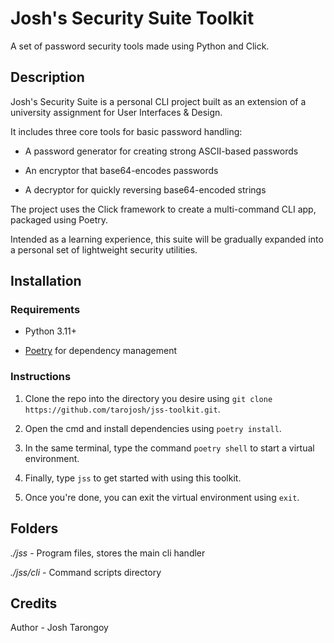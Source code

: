 # Josh's Security Suite Toolkit
A set of password security tools made using Python and Click.

## Description
Josh's Security Suite is a personal CLI project built as an extension of a university assignment for User Interfaces & Design.

It includes three core tools for basic password handling:

* A password generator for creating strong ASCII-based passwords

* An encryptor that base64-encodes passwords

* A decryptor for quickly reversing base64-encoded strings

The project uses the Click framework to create a multi-command CLI app, packaged using Poetry.

Intended as a learning experience, this suite will be gradually expanded into a personal set of lightweight security utilities.


## Installation

### Requirements

* Python 3.11+

* [Poetry](https://python-poetry.org/) for dependency management

### Instructions

1. Clone the repo into the directory you desire using `git clone https://github.com/tarojosh/jss-toolkit.git`.

2. Open the cmd and install dependencies using `poetry install`.

3. In the same terminal, type the command `poetry shell` to start a virtual environment.

4. Finally, type `jss` to get started with using this toolkit.

5. Once you're done, you can exit the virtual environment using `exit`.

## Folders

*./jss* - Program files, stores the main cli handler

*./jss/cli* - Command scripts directory

## Credits
Author - Josh Tarongoy
